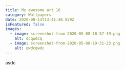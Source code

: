 ```yaml
---
title: My awesome art 16
category: Wallpapers
date: 2020-08-14T13:41:48.929Z
isFeatured: false
images:
  - image: screenshot-from-2020-05-08-18-57-19.png
    alt: dcqwdcq
  - image: screenshot-from-2020-05-08-19-31-23.png
    alt: qwdcqwdc
---
```

asdc